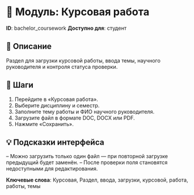 # 📘 Модуль: Курсовая работа
**ID**: bachelor_coursework
**Доступно для**: студент

## 📝 Описание
Раздел для загрузки курсовой работы, ввода темы, научного руководителя и контроля статуса проверки.

## 🩜 Шаги
1. Перейдите в «Курсовая работа».
2. Выберите дисциплину и семестр.
3. Заполните тему работы и ФИО научного руководителя.
4. Загрузите файл в формате DOC, DOCX или PDF.
5. Нажмите «Сохранить».

## 💡 Подсказки интерфейса
– Можно загрузить только один файл — при повторной загрузке предыдущий будет заменён.
– После проверки поля становятся недоступными для редактирования.

**Ключевые слова**: Курсовая, Раздел, ввода, загрузки, курсовой, работа, работы, темы
